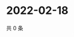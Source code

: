 # 2022-02-18

共 0 条

<!-- BEGIN WEIBO -->
<!-- 最后更新时间 Fri Feb 18 2022 05:00:34 GMT+0800 (China Standard Time) -->

<!-- END WEIBO -->
